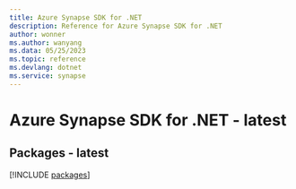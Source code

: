 ```yaml
---
title: Azure Synapse SDK for .NET
description: Reference for Azure Synapse SDK for .NET
author: wonner
ms.author: wanyang
ms.data: 05/25/2023
ms.topic: reference
ms.devlang: dotnet
ms.service: synapse
---
```

# Azure Synapse SDK for .NET - latest
## Packages - latest
[!INCLUDE [packages](synapse-index.md)]